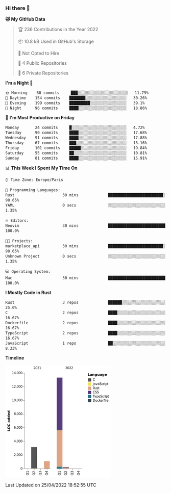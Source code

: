 ### Hi there 👋

<!--START_SECTION:waka-->
**🐱 My GitHub Data** 

> 🏆 236 Contributions in the Year 2022
 > 
> 📦 10.8 kB Used in GitHub's Storage 
 > 
> 🚫 Not Opted to Hire
 > 
> 📜 4 Public Repositories 
 > 
> 🔑 6 Private Repositories  
 > 
**I'm a Night 🦉** 

```text
🌞 Morning    60 commits     ███░░░░░░░░░░░░░░░░░░░░░░   11.79% 
🌆 Daytime    154 commits    ███████░░░░░░░░░░░░░░░░░░   30.26% 
🌃 Evening    199 commits    █████████░░░░░░░░░░░░░░░░   39.1% 
🌙 Night      96 commits     ████░░░░░░░░░░░░░░░░░░░░░   18.86%

```
📅 **I'm Most Productive on Friday** 

```text
Monday       24 commits     █░░░░░░░░░░░░░░░░░░░░░░░░   4.72% 
Tuesday      90 commits     ████░░░░░░░░░░░░░░░░░░░░░   17.68% 
Wednesday    91 commits     ████░░░░░░░░░░░░░░░░░░░░░   17.88% 
Thursday     67 commits     ███░░░░░░░░░░░░░░░░░░░░░░   13.16% 
Friday       101 commits    █████░░░░░░░░░░░░░░░░░░░░   19.84% 
Saturday     55 commits     ██░░░░░░░░░░░░░░░░░░░░░░░   10.81% 
Sunday       81 commits     ████░░░░░░░░░░░░░░░░░░░░░   15.91%

```


📊 **This Week I Spent My Time On** 

```text
⌚︎ Time Zone: Europe/Paris

💬 Programming Languages: 
Rust                     30 mins             ████████████████████████░   98.65% 
YAML                     0 secs              ░░░░░░░░░░░░░░░░░░░░░░░░░   1.35%

🔥 Editors: 
Neovim                   30 mins             █████████████████████████   100.0%

🐱‍💻 Projects: 
marketplace_api          30 mins             ████████████████████████░   98.65% 
Unknown Project          0 secs              ░░░░░░░░░░░░░░░░░░░░░░░░░   1.35%

💻 Operating System: 
Mac                      30 mins             █████████████████████████   100.0%

```

**I Mostly Code in Rust** 

```text
Rust                     3 repos             ██████░░░░░░░░░░░░░░░░░░░   25.0% 
C                        2 repos             ████░░░░░░░░░░░░░░░░░░░░░   16.67% 
Dockerfile               2 repos             ████░░░░░░░░░░░░░░░░░░░░░   16.67% 
TypeScript               2 repos             ████░░░░░░░░░░░░░░░░░░░░░   16.67% 
JavaScript               1 repo              ██░░░░░░░░░░░░░░░░░░░░░░░   8.33%

```


**Timeline**

![Chart not found](https://raw.githubusercontent.com/nu-wa/nu-wa/main/charts/bar_graph.png) 


 Last Updated on 25/04/2022 18:52:55 UTC
<!--END_SECTION:waka-->

<!--
**nu-wa/nu-wa** is a ✨ _special_ ✨ repository because its `README.md` (this file) appears on your GitHub profile.

Here are some ideas to get you started:

- 🔭 I’m currently working on ...
- 🌱 I’m currently learning ...
- 👯 I’m looking to collaborate on ...
- 🤔 I’m looking for help with ...
- 💬 Ask me about ...
- 📫 How to reach me: ...
- 😄 Pronouns: ...
- ⚡ Fun fact: ...
-->
